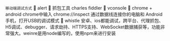 `移动端调试方式`
🔴 alert
🔴 抓包工具 charles fiddler
🔴 vconsole
🔴 chrome + android   chrome中输入 chrome://inspect 通过数据线连接你的电脑和 Android 手机，打开USB的调试模式
🔴 whistle    安卓、ios都能调试，跨平台、代理抓包、H5调试、debugger、请求劫持、HTTPS支持、WebSocket数据捕获等，功能非常强大。weinre是用node编写的，使用npm来进行安装
